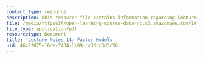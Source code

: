 ```yaml
---
content_type: resource
description: This resource file contains information regarding lecture 14.
file: /media/https%3A/open-learning-course-data-rc.s3.amazonaws.com/14-384-time-series-analysis-fall-2013/46c2f07516de74341a09ca3dcc3d3c56_MIT14_384F13_lec14.pdf
file_type: application/pdf
resourcetype: Document
title: 'Lecture Notes 14: Factor Models'
uid: 46c2f075-16de-7434-1a09-ca3dcc3d3c56
---
```

